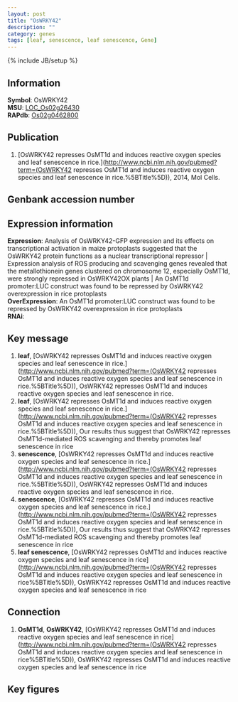 ```yaml
---
layout: post
title: "OsWRKY42"
description: ""
category: genes
tags: [leaf, senescence, leaf senescence, Gene]
---
```

{% include JB/setup %}

## Information
__Symbol__: OsWRKY42  
__MSU__: [LOC_Os02g26430](http://rice.plantbiology.msu.edu/cgi-bin/ORF_infopage.cgi?orf=LOC_Os02g26430)  
__RAPdb__: [Os02g0462800](http://rapdb.dna.affrc.go.jp/viewer/gbrowse_details/irgsp1?name=Os02g0462800)  

## Publication
1. [OsWRKY42 represses OsMT1d and induces reactive oxygen species and leaf senescence in rice.](http://www.ncbi.nlm.nih.gov/pubmed?term=(OsWRKY42 represses OsMT1d and induces reactive oxygen species and leaf senescence in rice.%5BTitle%5D)), 2014, Mol Cells.

## Genbank accession number

## Expression information
__Expression__: Analysis of OsWRKY42-GFP expression and its effects on transcriptional activation in maize protoplasts suggested that the OsWRKY42 protein functions as a nuclear transcriptional repressor |  Expression analysis of ROS producing and scavenging genes revealed that the metallothionein genes clustered on chromosome 12, especially OsMT1d, were strongly repressed in OsWRKY42OX plants |  An OsMT1d promoter:LUC construct was found to be repressed by OsWRKY42 overexpression in rice protoplasts  
__OverExpression__: An OsMT1d promoter:LUC construct was found to be repressed by OsWRKY42 overexpression in rice protoplasts  
__RNAi__:  

## Key message
1. __leaf__, [OsWRKY42 represses OsMT1d and induces reactive oxygen species and leaf senescence in rice.](http://www.ncbi.nlm.nih.gov/pubmed?term=(OsWRKY42 represses OsMT1d and induces reactive oxygen species and leaf senescence in rice.%5BTitle%5D)), OsWRKY42 represses OsMT1d and induces reactive oxygen species and leaf senescence in rice.
2. __leaf__, [OsWRKY42 represses OsMT1d and induces reactive oxygen species and leaf senescence in rice.](http://www.ncbi.nlm.nih.gov/pubmed?term=(OsWRKY42 represses OsMT1d and induces reactive oxygen species and leaf senescence in rice.%5BTitle%5D)),  Our results thus suggest that OsWRKY42 represses OsMT1d-mediated ROS scavenging and thereby promotes leaf senescence in rice
3. __senescence__, [OsWRKY42 represses OsMT1d and induces reactive oxygen species and leaf senescence in rice.](http://www.ncbi.nlm.nih.gov/pubmed?term=(OsWRKY42 represses OsMT1d and induces reactive oxygen species and leaf senescence in rice.%5BTitle%5D)), OsWRKY42 represses OsMT1d and induces reactive oxygen species and leaf senescence in rice.
4. __senescence__, [OsWRKY42 represses OsMT1d and induces reactive oxygen species and leaf senescence in rice.](http://www.ncbi.nlm.nih.gov/pubmed?term=(OsWRKY42 represses OsMT1d and induces reactive oxygen species and leaf senescence in rice.%5BTitle%5D)),  Our results thus suggest that OsWRKY42 represses OsMT1d-mediated ROS scavenging and thereby promotes leaf senescence in rice
5. __leaf senescence__, [OsWRKY42 represses OsMT1d and induces reactive oxygen species and leaf senescence in rice](http://www.ncbi.nlm.nih.gov/pubmed?term=(OsWRKY42 represses OsMT1d and induces reactive oxygen species and leaf senescence in rice%5BTitle%5D)), OsWRKY42 represses OsMT1d and induces reactive oxygen species and leaf senescence in rice

## Connection
1. __OsMT1d__, __OsWRKY42__, [OsWRKY42 represses OsMT1d and induces reactive oxygen species and leaf senescence in rice](http://www.ncbi.nlm.nih.gov/pubmed?term=(OsWRKY42 represses OsMT1d and induces reactive oxygen species and leaf senescence in rice%5BTitle%5D)), OsWRKY42 represses OsMT1d and induces reactive oxygen species and leaf senescence in rice

## Key figures


